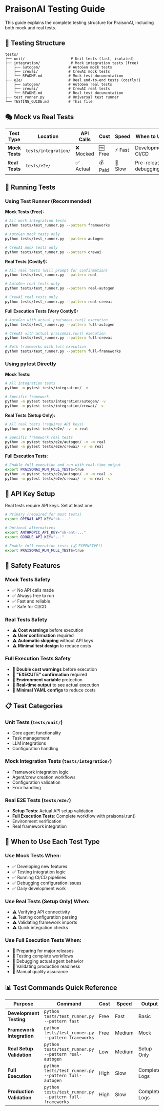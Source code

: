 # PraisonAI Testing Guide

This guide explains the complete testing structure for PraisonAI, including both mock and real tests.

## 📂 Testing Structure

```
tests/
├── unit/                     # Unit tests (fast, isolated)
├── integration/              # Mock integration tests (free)
│   ├── autogen/             # AutoGen mock tests
│   ├── crewai/              # CrewAI mock tests
│   └── README.md            # Mock test documentation
├── e2e/                     # Real end-to-end tests (costly!)
│   ├── autogen/             # AutoGen real tests
│   ├── crewai/              # CrewAI real tests
│   └── README.md            # Real test documentation
├── test_runner.py           # Universal test runner
└── TESTING_GUIDE.md         # This file
```

## 🎭 Mock vs Real Tests

| Test Type | Location | API Calls | Cost | Speed | When to Use |
|-----------|----------|-----------|------|-------|-------------|
| **Mock Tests** | `tests/integration/` | ❌ Mocked | 🆓 Free | ⚡ Fast | Development, CI/CD |
| **Real Tests** | `tests/e2e/` | ✅ Actual | 💰 Paid | 🐌 Slow | Pre-release, debugging |

## 🚀 Running Tests

### Using Test Runner (Recommended)

**Mock Tests (Free):**
```bash
# All mock integration tests
python tests/test_runner.py --pattern frameworks

# AutoGen mock tests only
python tests/test_runner.py --pattern autogen

# CrewAI mock tests only  
python tests/test_runner.py --pattern crewai
```

**Real Tests (Costly!):**
```bash
# All real tests (will prompt for confirmation)
python tests/test_runner.py --pattern real

# AutoGen real tests only
python tests/test_runner.py --pattern real-autogen

# CrewAI real tests only
python tests/test_runner.py --pattern real-crewai
```

**Full Execution Tests (Very Costly!):**
```bash
# AutoGen with actual praisonai.run() execution
python tests/test_runner.py --pattern full-autogen

# CrewAI with actual praisonai.run() execution  
python tests/test_runner.py --pattern full-crewai

# Both frameworks with full execution
python tests/test_runner.py --pattern full-frameworks
```

### Using pytest Directly

**Mock Tests:**
```bash
# All integration tests
python -m pytest tests/integration/ -v

# Specific framework
python -m pytest tests/integration/autogen/ -v
python -m pytest tests/integration/crewai/ -v
```

**Real Tests (Setup Only):**
```bash
# All real tests (requires API keys)
python -m pytest tests/e2e/ -v -m real

# Specific framework real tests
python -m pytest tests/e2e/autogen/ -v -m real
python -m pytest tests/e2e/crewai/ -v -m real
```

**Full Execution Tests:**
```bash
# Enable full execution and run with real-time output
export PRAISONAI_RUN_FULL_TESTS=true
python -m pytest tests/e2e/autogen/ -v -m real -s
python -m pytest tests/e2e/crewai/ -v -m real -s
```

## 🔐 API Key Setup

Real tests require API keys. Set at least one:

```bash
# Primary (required for most tests)
export OPENAI_API_KEY="sk-..."

# Optional alternatives
export ANTHROPIC_API_KEY="sk-ant-..."
export GOOGLE_API_KEY="..."

# Enable full execution tests (💰 EXPENSIVE!)
export PRAISONAI_RUN_FULL_TESTS=true
```

## 🚨 Safety Features

### Mock Tests Safety
- ✅ No API calls made
- ✅ Always free to run
- ✅ Fast and reliable
- ✅ Safe for CI/CD

### Real Tests Safety
- ⚠️ **Cost warnings** before execution
- ⚠️ **User confirmation** required
- ⚠️ **Automatic skipping** without API keys
- ⚠️ **Minimal test design** to reduce costs

### Full Execution Tests Safety
- 🚨 **Double cost warnings** before execution
- 🚨 **"EXECUTE" confirmation** required
- 🚨 **Environment variable** protection
- 🚨 **Real-time output** to see actual execution
- 🚨 **Minimal YAML configs** to reduce costs

## 📋 Test Categories

### Unit Tests (`tests/unit/`)
- Core agent functionality
- Task management
- LLM integrations
- Configuration handling

### Mock Integration Tests (`tests/integration/`)
- Framework integration logic
- Agent/crew creation workflows
- Configuration validation
- Error handling

### Real E2E Tests (`tests/e2e/`)
- **Setup Tests**: Actual API setup validation
- **Full Execution Tests**: Complete workflow with praisonai.run()
- Environment verification
- Real framework integration

## 🎯 When to Use Each Test Type

### Use Mock Tests When:
- ✅ Developing new features
- ✅ Testing integration logic
- ✅ Running CI/CD pipelines
- ✅ Debugging configuration issues
- ✅ Daily development work

### Use Real Tests (Setup Only) When:
- ⚠️ Verifying API connectivity
- ⚠️ Testing configuration parsing
- ⚠️ Validating framework imports
- ⚠️ Quick integration checks

### Use Full Execution Tests When:
- 🚨 Preparing for major releases
- 🚨 Testing complete workflows
- 🚨 Debugging actual agent behavior
- 🚨 Validating production readiness
- 🚨 Manual quality assurance

## 📊 Test Commands Quick Reference

| Purpose | Command | Cost | Speed | Output |
|---------|---------|------|-------|--------|
| **Development Testing** | `python tests/test_runner.py --pattern fast` | Free | Fast | Basic |
| **Framework Integration** | `python tests/test_runner.py --pattern frameworks` | Free | Medium | Mock |
| **Real Setup Validation** | `python tests/test_runner.py --pattern real-autogen` | Low | Medium | Setup Only |
| **Full Execution** | `python tests/test_runner.py --pattern full-autogen` | High | Slow | Complete Logs |
| **Production Validation** | `python tests/test_runner.py --pattern full-frameworks` | High | Slow | Complete Logs | 